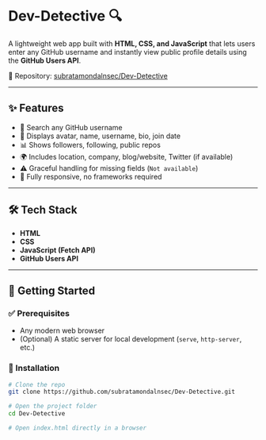 # Dev-Detective 🔍

A lightweight web app built with **HTML, CSS, and JavaScript** that lets users enter any GitHub username and instantly view public profile details using the **GitHub Users API**.

📂 Repository: [subratamondalnsec/Dev-Detective](https://github.com/subratamondalnsec/Dev-Detective)

---

## ✨ Features
- 🔎 Search any GitHub username  
- 👤 Displays avatar, name, username, bio, join date  
- 📊 Shows followers, following, public repos  
- 🌍 Includes location, company, blog/website, Twitter (if available)  
- ⚠️ Graceful handling for missing fields (`Not available`)  
- 📱 Fully responsive, no frameworks required  

---

## 🛠 Tech Stack
- **HTML**  
- **CSS**  
- **JavaScript (Fetch API)**  
- **GitHub Users API**

---

## 🚀 Getting Started

### ✅ Prerequisites
- Any modern web browser  
- (Optional) A static server for local development (`serve`, `http-server`, etc.)

### 🔧 Installation
```bash
# Clone the repo
git clone https://github.com/subratamondalnsec/Dev-Detective.git

# Open the project folder
cd Dev-Detective

# Open index.html directly in a browser
